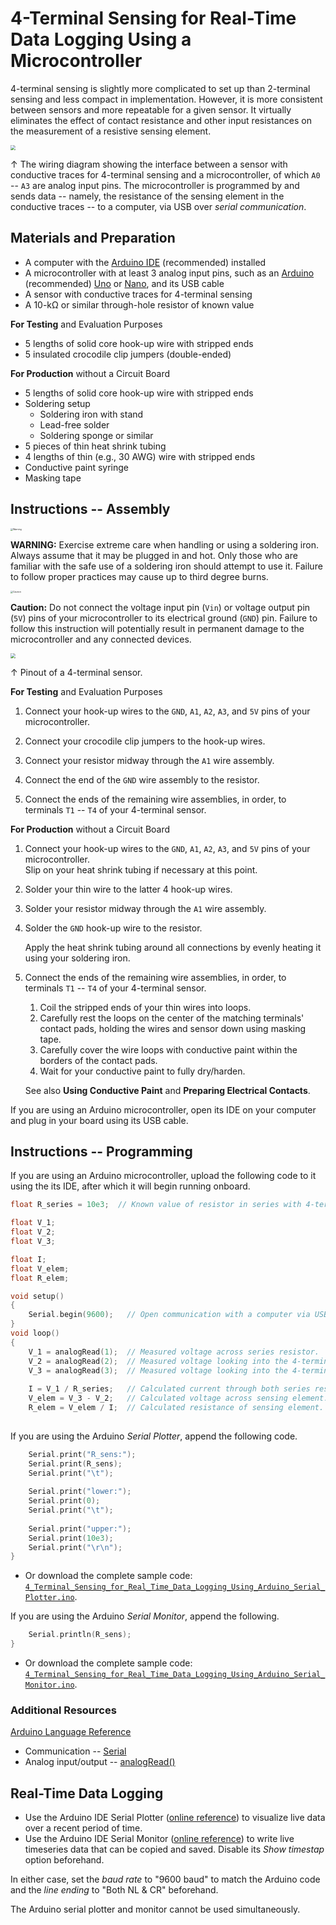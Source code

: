 # 4-Terminal Sensing for Real-Time Data Logging Using a Microcontroller

4-terminal sensing is slightly more complicated to set up than 2-terminal sensing and less compact in implementation. However, it is more consistent between sensors and more repeatable for a given sensor. It virtually eliminates the effect of contact resistance and other input resistances on the measurement of a resistive sensing element.

<img src="https://raw.githubusercontent.com/keeganmjgreen/3D-Printed-Sensors-Manual-Demo/main/img/4-Terminal-Sensing-for-Real-Time-Data-Logging-Using-a-Microcontroller.png" style="zoom:50%;" /> 

$\uparrow$ The wiring diagram showing the interface between a sensor with conductive traces for 4-terminal sensing and a microcontroller, of which `A0` -- `A3` are analog input pins. The microcontroller is programmed by and sends data -- namely, the resistance of the sensing element in the conductive traces -- to a computer, via USB over *serial communication*.

## Materials and Preparation

 -  A computer with the [Arduino IDE](https://www.arduino.cc/en/Guide/Environment) (recommended) installed
 -  A microcontroller with at least 3 analog input pins, such as an [Arduino]((https://www.arduino.cc/en/Main/Products)) (recommended) [Uno](https://www.arduino.cc/en/Main/arduinoBoardUno&gt) or [Nano](https://www.arduino.cc/en/pmwiki.php?n=Main/ArduinoBoardNano), and its USB cable
 -  A sensor with conductive traces for 4-terminal sensing
 -  A 10-kΩ or similar through-hole resistor of known value

**For Testing** and Evaluation Purposes

 -  5 lengths of solid core hook-up wire with stripped ends
 -  5 insulated crocodile clip jumpers (double-ended)

**For Production** without a Circuit Board

 -  5 lengths of solid core hook-up wire with stripped ends
 -  Soldering setup
     -  Soldering iron with stand
     -  Lead-free solder
     -  Soldering sponge or similar
 -  5 pieces of thin heat shrink tubing
 -  4 lengths of thin (e.g., 30 AWG) wire with stripped ends
 -  Conductive paint syringe
 -  Masking tape

## Instructions -- Assembly

<img src="https://raw.githubusercontent.com/keeganmjgreen/3D-Printed-Sensors-Manual-Demo/main/img/Safety/ANSI_Warning_Header_-_1998.svg" alt="Warning" style="zoom:25%;" />

**WARNING:** Exercise extreme care when handling or using a soldering iron. Always assume that it may be plugged in and hot. Only those who are familiar with the safe use of a soldering iron should attempt to use it. Failure to follow proper practices may cause up to third degree burns.

<img src="https://raw.githubusercontent.com/keeganmjgreen/3D-Printed-Sensors-Manual-Demo/main/img/Safety/ANSI_Caution_Header_-_1998.svg" alt="Caution" style="zoom:25%;" />

**Caution:** Do not connect the voltage input pin (`Vin`) or voltage output pin (`5V`) pins of your microcontroller to its electrical ground (`GND`) pin. Failure to follow this instruction will potentially result in permanent damage to the microcontroller and any connected devices.

<img src="https://raw.githubusercontent.com/keeganmjgreen/3D-Printed-Sensors-Manual-Demo/main/img/4-Terminal-Sensor-Pinout.png" style="zoom:50%;" />

$\uparrow$ Pinout of a 4-terminal sensor.

**For Testing** and Evaluation Purposes

 1. Connect your hook-up wires to the `GND`, `A1`, `A2`, `A3`, and `5V` pins of your microcontroller.
    
 2. Connect your crocodile clip jumpers to the hook-up wires.
    
 3. Connect your resistor midway through the `A1` wire assembly.
    
 4. Connect the end of the `GND` wire assembly to the resistor.
    
 5. Connect the ends of the remaining wire assemblies, in order, to terminals `T1` -- `T4` of your 4-terminal sensor.

**For Production** without a Circuit Board

 1. Connect your hook-up wires to the `GND`, `A1`, `A2`, `A3`, and `5V` pins of your microcontroller. \
    Slip on your heat shrink tubing if necessary at this point.
    
 2. Solder your thin wire to the latter 4 hook-up wires.
    
 3. Solder your resistor midway through the `A1` wire assembly.
    
 4. Solder the `GND` hook-up wire to the resistor.
    
    Apply the heat shrink tubing around all connections by evenly heating it using your soldering iron.
    
 5. Connect the ends of the remaining wire assemblies, in order, to terminals `T1` -- `T4` of your 4-terminal sensor.
    
     1. Coil the stripped ends of your thin wires into loops.
     2. Carefully rest the loops on the center of the matching terminals' contact pads, holding the wires and sensor down using masking tape.
     3. Carefully cover the wire loops with conductive paint within the borders of the contact pads.
     4. Wait for your conductive paint to fully dry/harden.
    
    See also **Using Conductive Paint** and **Preparing Electrical Contacts**.

If you are using an Arduino microcontroller, open its IDE on your computer and plug in your board using its USB cable.

## Instructions -- Programming

If you are using an Arduino microcontroller, upload the following code to it using the its IDE, after which it will begin running onboard.

``` c++
float R_series = 10e3;  // Known value of resistor in series with 4-terminal sensor.

float V_1;
float V_2;
float V_3;

float I;
float V_elem;
float R_elem;

void setup()
{
    Serial.begin(9600);   // Open communication with a computer via USB or with another device via UART.
}
void loop()
{
    V_1 = analogRead(1);  // Measured voltage across series resistor.
    V_2 = analogRead(2);  // Measured voltage looking into the 4-terminal sensor at terminal `T2`.
    V_3 = analogRead(3);  // Measured voltage looking into the 4-terminal sensor at terminal `T3`.
    
    I = V_1 / R_series;   // Calculated current through both series resistor and 4-terminal sensor.
    V_elem = V_3 - V_2;   // Calculated voltage across sensing element.
    R_elem = V_elem / I;  // Calculated resistance of sensing element.
    
```

If you are using the Arduino *Serial Plotter*, append the following code.

``` c++
    Serial.print("R_sens:");
    Serial.print(R_sens);
    Serial.print("\t");
    
    Serial.print("lower:");
    Serial.print(0);
    Serial.print("\t");
    
    Serial.print("upper:");
    Serial.print(10e3);
    Serial.print("\r\n");
}
```

 -  Or download the complete sample code: [`4_Terminal_Sensing_for_Real_Time_Data_Logging_Using_Arduino_Serial_Plotter.ino`](https://raw.githubusercontent.com/keeganmjgreen/3D-Printed-Sensors-Manual-Demo/main/4_Terminal_Sensing_for_Real_Time_Data_Logging_Using_Arduino_Serial_Plotter.ino).

If you are using the Arduino *Serial Monitor*, append the following.

``` c++
    Serial.println(R_sens);
}
```

 -  Or download the complete sample code: [`4_Terminal_Sensing_for_Real_Time_Data_Logging_Using_Arduino_Serial_Monitor.ino`](https://raw.githubusercontent.com/keeganmjgreen/3D-Printed-Sensors-Manual-Demo/main/4_Terminal_Sensing_for_Real_Time_Data_Logging_Using_Arduino_Serial_Monitor.ino).

### Additional Resources

[Arduino Language Reference](https://www.arduino.cc/reference/)

 -  Communication -- [Serial](https://www.arduino.cc/reference/en/language/functions/communication/serial/)
 -  Analog input/output -- [analogRead()](https://www.arduino.cc/reference/en/language/functions/analog-io/analogread/)

## Real-Time Data Logging

 -  Use the Arduino IDE Serial Plotter ([online reference](https://arduinogetstarted.com/tutorials/arduino-serial-plotter)) to visualize live data over a recent period of time.
 -  Use the Arduino IDE Serial Monitor ([online reference](https://arduinogetstarted.com/tutorials/arduino-serial-monitor)) to write live timeseries data that can be copied and saved. Disable its *Show timestap* option beforehand.

In either case, set the *baud rate* to "9600 baud" to match the Arduino code and the *line ending* to "Both NL & CR" beforehand.

The Arduino serial plotter and monitor cannot be used simultaneously.
